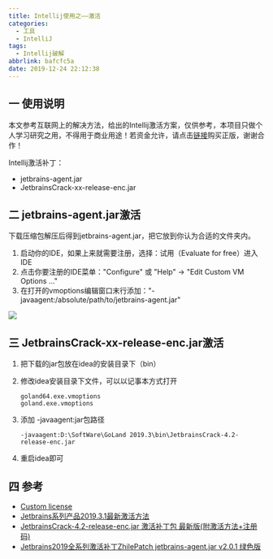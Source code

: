 ```yaml
---
title: Intellij使用之——激活
categories:
  - 工具
  - IntelliJ
tags:
  - Intellij破解
abbrlink: bafcfc5a
date: 2019-12-24 22:12:38
---
```

## 一 使用说明

本文参考互联网上的解决方法，给出的Intellij激活方案，仅供参考，本项目只做个人学习研究之用，不得用于商业用途！若资金允许，请点击[链接](https://www.jetbrains.com/idea/buy/)购买正版，谢谢合作！

Intellij激活补丁：  

* jetbrains-agent.jar
* JetbrainsCrack-xx-release-enc.jar

<!--more-->

## 二 jetbrains-agent.jar激活

下载压缩包解压后得到jetbrains-agent.jar，把它放到你认为合适的文件夹内。
1. 启动你的IDE，如果上来就需要注册，选择：试用（Evaluate for free）进入IDE
2. 点击你要注册的IDE菜单："Configure" 或 "Help" -> "Edit Custom VM Options ..."
3. 在打开的vmoptions编辑窗口末行添加："-javaagent:/absolute/path/to/jetbrains-agent.jar" 

![][1]

## 三 JetbrainsCrack-xx-release-enc.jar激活

1. 把下载的jar包放在idea的安装目录下（bin）
2. 修改idea安装目录下文件，可以以记事本方式打开

	```
	goland64.exe.vmoptions
	goland.exe.vmoptions
	```

3. 添加 -javaagent:jar包路径

   ```
   -javaagent:D:\SoftWare\GoLand 2019.3\bin\JetbrainsCrack-4.2-release-enc.jar
   ```
4. 重启idea即可

## 四 参考
* [Custom license][2]
* [Jetbrains系列产品2019.3.1最新激活方法][3]
* [JetbrainsCrack-4.2-release-enc.jar 激活补丁包 最新版(附激活方法+注册码)][4]
* [Jetbrains2019全系列激活补丁ZhilePatch jetbrains-agent.jar v2.0.1 绿色版][5]



[1]: https://cdn.jsdelivr.net/gh/PGzxc/CDN/blog-image/jetbrains-agent-active.png
[2]:https://zhile.io/custom-license.html
[3]:https://zhile.io/2018/08/25/jetbrains-license-server-crack.html
[4]:https://www.jb51.net/softs/669519.html
[5]:https://www.jb51.net/softs/672190.html

